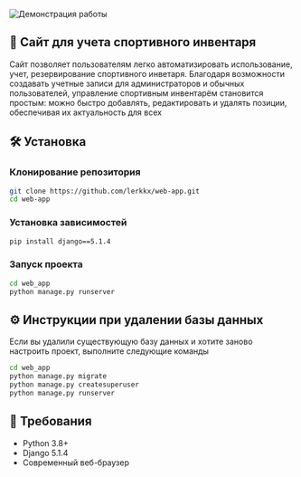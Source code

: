 ![Демонстрация работы](preview.gif)

## 📝 Сайт для учета спортивного инвентаря
Сайт позволяет пользователям легко автоматизировать использование, учет, резервирование спортивного инветаря. Благодаря возможности создавать учетные записи для администраторов и обычных пользователей, управление спортивным инвентарём становится простым: можно быстро добавлять, редактировать и удалять позиции, обеспечивая их актуальность для всех

## 🛠️ Установка

### Клонирование репозитория
```bash
git clone https://github.com/lerkkx/web-app.git
cd web-app
```

### Установка зависимостей
```bash
pip install django==5.1.4
```

### Запуск проекта
```bash
cd web_app
python manage.py runserver
```


## ⚙️ Инструкции при удалении базы данных
Если вы удалили существующую базу данных и хотите заново настроить проект, выполните следующие команды
```bash
cd web_app
python manage.py migrate
python manage.py createsuperuser
python manage.py runserver
```


## 🔗 Требования
- Python 3.8+
- Django 5.1.4
- Современный веб-браузер
